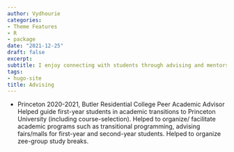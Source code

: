 ```yaml
---
author: Vydhourie
categories:
- Theme Features
- R
- package
date: "2021-12-25"
draft: false
excerpt: 
subtitle: I enjoy connecting with students through advising and mentorship.
tags:
- hugo-site
title: Advising
---
```

  + Princeton 2020-2021, Butler Residential College Peer Academic Advisor
    <br> Helped guide first-year students in academic transitions to Princeton University (including course-selection). Helped to organize/ facilitate academic programs such as transitional programming, advising fairs/malls for first-year and second-year students. Helped to organize zee-group study breaks.



